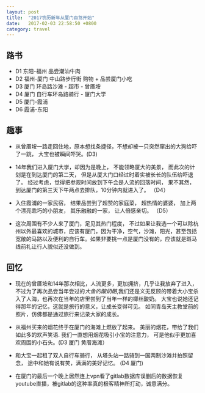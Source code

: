 ```yaml
---
layout: post
title:  "2017农历新年从厦门自驾开始"
date:   2017-02-03 22:58:50 +0800
category: travel
---
```


## 路书

* D1 东阳-福州   品尝潮汕牛肉
* D2 福州-厦门   中山路步行街 购物 + 品尝厦门小吃
* D3 厦门   环岛路沙滩 - 超市 - 曾厝垵
* D4 厦门   自行车环岛路骑行 - 厦门大学
* D5 厦门-霞浦
* D6 霞浦-东阳


## 趣事

* 从曾厝垵一路走回住地，原本想找条捷径，不想却被一只突然窜出的大狗给吓了一跳， 大宝也被瞬间吓哭。(D3) 

* 14年我们进入厦门大学，却因为是晚上， 不能领略厦大的美景， 而此次的计划是在到达厦门的第二天， 但是从厦大门口经过时着实被长长的队伍给吓退了。 经过考虑，觉得把参观时间放到下午会是人流的回落时间， 果不其然， 到达厦门的第三天下午两点去排队，10分钟内就进入了。 （D4）

* 入住霞浦的一家民宿， 结果品尝到了超赞的家庭菜， 超热情的婆婆， 加上两个漂亮乖巧的小朋友， 其乐融融的一家， 让人倍感亲切。 （D5）

* 这次周围有不少人来了厦门，足见其热门程度， 不过如果让我选一个可以除杭州以外最喜欢的城市，应该有厦门，因为干净，空气，沙滩，阳光，甚至包括宽敞的马路以及便利的自行车。如果非要挑一点是厦门没有的，应该就是斑马线前礼让行人貌似还没做到。 


## 回忆

* 现在的曾厝垵和14年那次相比，人流更多，更加拥挤，几乎让我放弃了进入， 不过为了再次品尝当年尝过的*大鱼的酸奶酪*,我们还是义无反顾的带着大小宝杀入了人海，也再次在当年的店里尝到了当年一样的椰丝酸奶。 大宝也说她还记得那年的记忆，这就是旅行的意义，让成长变得可见。 如同青岛天主教堂前的照片，仿佛都是通过旅行来记录大家的成长。 

* 从福州买来的烟花终于在厦门的海滩上燃放了起来。 美丽的烟花，带给了我们如此多的欢声笑语. 我们一直想用烟花吸引小宝的注意力， 可是他似乎更加喜欢周围的小石头。(D3 厦门 黄厝海滩）


* 和大宝一起租了双人自行车骑行， 从塔头站一路骑到一国两制沙滩并拍照留念， 途中和她有说有笑，满满的美好记忆。 (D4 厦门)


* 在厦门的最后一个晚上居然连上vpn看了gitlab数据库误删后的数据恢复youtube直播，被gitlab的这种率真的极客精神所打动，诚意满分。 


